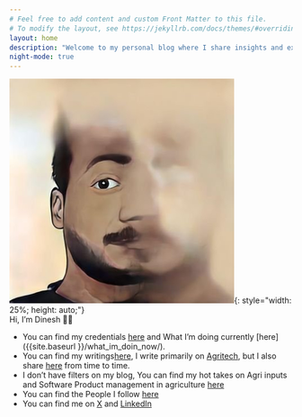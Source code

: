 ```yaml
---
# Feel free to add content and custom Front Matter to this file.
# To modify the layout, see https://jekyllrb.com/docs/themes/#overriding-theme-defaults
layout: home
description: "Welcome to my personal blog where I share insights and experiences."
night-mode: true
---
```

![itsme](dinesh.jpg){: style="width: 25%; height: auto;"}<br>
Hi, I’m Dinesh 👋🏻

- You can find my credentials  [here]({{site.baseurl}}/about/) and What I’m doing currently [here]({{site.baseurl }}/what_im_doin_now/).
- You can find my writings[here](/blog/), I write primarily on [Agritech](/agriculture/), but I also share [here](/random_musings/) from time to time.
- I don’t have filters on my blog, You can find my hot takes on Agri inputs and Software Product management in agriculture [here](/product_management_posts/)
- You can find the People I follow [here]({{site.baseurl}}/people_i_follow/)
- You can find me on [X](https://twitter.com/din8sh) and [LinkedIn](https://linkedin.com/in/din8sh)